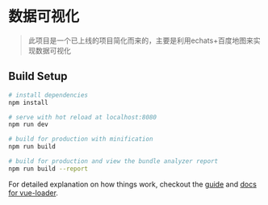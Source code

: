 # 数据可视化

> 此项目是一个已上线的项目简化而来的，主要是利用echats+百度地图来实现数据可视化


## Build Setup

``` bash
# install dependencies
npm install

# serve with hot reload at localhost:8080
npm run dev

# build for production with minification
npm run build

# build for production and view the bundle analyzer report
npm run build --report
```

For detailed explanation on how things work, checkout the [guide](http://vuejs-templates.github.io/webpack/) and [docs for vue-loader](http://vuejs.github.io/vue-loader).
